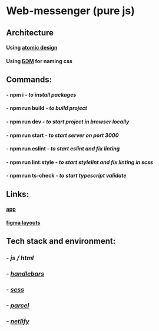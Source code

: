 # Web-messenger (pure js)

## Architecture

#### Using [atomic design](https://bradfrost.com/blog/post/atomic-web-design/)

#### Using [БЭМ](https://ru.bem.info/methodology/) for naming css

## Commands:

#### - **npm i** _- to install packages_

#### - **npm run build** _- to build project_

#### - **npm run dev** _- to start project in browser locally_

#### - **npm run start** _- to start server on port 3000_

#### - **npm run eslint** _- to start eslint and fix linting_

#### - **npm run lint:style** _- to start stylelint and fix linting in scss_

#### - **npm run ts-check** _- to start typescript validate_

## Links:

#### [app](https://deploy--bright-dango-b90d8e.netlify.app/)

#### [figma layouts](https://www.figma.com/file/jF5fFFzgGOxQeB4CmKWTiE/Chat_external_link?node-id=1-537&t=6B2xKKWBTIxve5xS-0)

## Tech stack and environment:

### - _js / html_

### - _[handlebars](https://handlebarsjs.com/)_

### - _[scss](https://sass-lang.com/)_

### - _[parcel](https://parceljs.org/)_

### - _[netlify](https://www.netlify.com/)_
